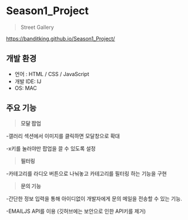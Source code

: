 # Season1_Project

>Street Gallery

https://banditking.github.io/Season1_Project/
## 개발 환경
- 언어 : HTML / CSS / JavaScript
- 개발 IDE: IJ
- OS: MAC

## 주요 기능 

>**모달 팝업** 

-갤러리 섹션에서 이미지를 클릭하면 모달창으로 확대

-x키를 눌러야만 팝업을 끌 수 있도록 설정

>**필터링**

-카테고리를 라디오 버튼으로 나눠놓고 카테고리를 필터링 하는 기능을 구현


>**문의 기능**

-간단한 정보 입력을 통해 아이디없이 개발자에게 문의 메일을 전송할 수 있는 기능.

-EMAILJS API를 이용 (깃허브에는 보안으로 인한 API키를 제거)

